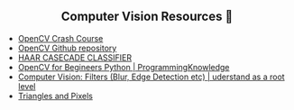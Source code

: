
<p align="center">
  <h2 align="center"> Computer Vision Resources 💪</h2> 
</p>

- [OpenCV Crash Course](https://opencv.org/opencv-free-course/)
- [OpenCV Github repository](https://github.com/opencv/opencv)
- [HAAR CASECADE CLASSIFIER](https://github.com/opencv/opencv/tree/4.x/data)
- [OpenCV for Begineers Python | ProgrammingKnowledge](https://www.youtube.com/watch?v=TGQcDaZ56ao&list=PLS1QulWo1RIa7D1O6skqDQ-JZ1GGHKK-K&index=3)
- [Computer Vision: Filters (Blur, Edge Detection etc) | uderstand as a root level](https://www.youtube.com/watch?v=C_zFhWdM4ic&list=PLzH6n4zXuckoRdljSlM2k35BufTYXNNeF&index=1)
- [Triangles and Pixels](https://www.youtube.com/watch?v=KdyvizaygyY&list=PLzH6n4zXuckrPkEUK5iMQrQyvj9Z6WCrm)
